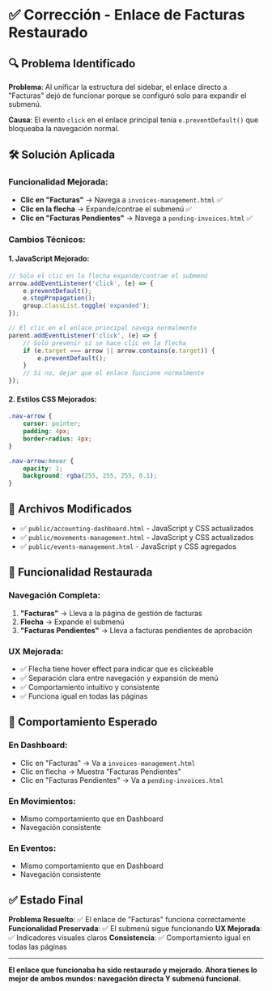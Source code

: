 # ✅ Corrección - Enlace de Facturas Restaurado

## 🔍 Problema Identificado

**Problema**: Al unificar la estructura del sidebar, el enlace directo a "Facturas" dejó de funcionar porque se configuró solo para expandir el submenú.

**Causa**: El evento `click` en el enlace principal tenía `e.preventDefault()` que bloqueaba la navegación normal.

## 🛠️ Solución Aplicada

### **Funcionalidad Mejorada**:
- **Clic en "Facturas"** → Navega a `invoices-management.html` ✅
- **Clic en la flecha** → Expande/contrae el submenú ✅
- **Clic en "Facturas Pendientes"** → Navega a `pending-invoices.html` ✅

### **Cambios Técnicos**:

#### **1. JavaScript Mejorado**:
```javascript
// Solo el clic en la flecha expande/contrae el submenú
arrow.addEventListener('click', (e) => {
    e.preventDefault();
    e.stopPropagation();
    group.classList.toggle('expanded');
});

// El clic en el enlace principal navega normalmente
parent.addEventListener('click', (e) => {
    // Solo prevenir si se hace clic en la flecha
    if (e.target === arrow || arrow.contains(e.target)) {
        e.preventDefault();
    }
    // Si no, dejar que el enlace funcione normalmente
});
```

#### **2. Estilos CSS Mejorados**:
```css
.nav-arrow {
    cursor: pointer;
    padding: 4px;
    border-radius: 4px;
}

.nav-arrow:hover {
    opacity: 1;
    background: rgba(255, 255, 255, 0.1);
}
```

## 📁 Archivos Modificados

- ✅ `public/accounting-dashboard.html` - JavaScript y CSS actualizados
- ✅ `public/movements-management.html` - JavaScript y CSS actualizados  
- ✅ `public/events-management.html` - JavaScript y CSS agregados

## 🎯 Funcionalidad Restaurada

### **Navegación Completa**:
1. **"Facturas"** → Lleva a la página de gestión de facturas
2. **Flecha** → Expande el submenú
3. **"Facturas Pendientes"** → Lleva a facturas pendientes de aprobación

### **UX Mejorada**:
- ✅ Flecha tiene hover effect para indicar que es clickeable
- ✅ Separación clara entre navegación y expansión de menú
- ✅ Comportamiento intuitivo y consistente
- ✅ Funciona igual en todas las páginas

## 🧪 Comportamiento Esperado

### **En Dashboard**:
- Clic en "Facturas" → Va a `invoices-management.html`
- Clic en flecha → Muestra "Facturas Pendientes"
- Clic en "Facturas Pendientes" → Va a `pending-invoices.html`

### **En Movimientos**:
- Mismo comportamiento que en Dashboard
- Navegación consistente

### **En Eventos**:
- Mismo comportamiento que en Dashboard
- Navegación consistente

## ✅ Estado Final

**Problema Resuelto**: ✅ El enlace de "Facturas" funciona correctamente
**Funcionalidad Preservada**: ✅ El submenú sigue funcionando
**UX Mejorada**: ✅ Indicadores visuales claros
**Consistencia**: ✅ Comportamiento igual en todas las páginas

---

**El enlace que funcionaba ha sido restaurado y mejorado. Ahora tienes lo mejor de ambos mundos: navegación directa Y submenú funcional.**